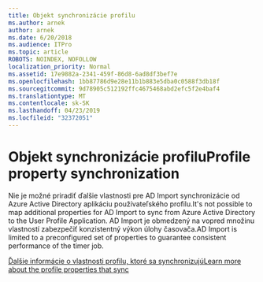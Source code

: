 ```yaml
---
title: Objekt synchronizácie profilu
ms.author: arnek
author: arnek
ms.date: 6/20/2018
ms.audience: ITPro
ms.topic: article
ROBOTS: NOINDEX, NOFOLLOW
localization_priority: Normal
ms.assetid: 17e9882a-2341-459f-86d8-6ad8df3bef7e
ms.openlocfilehash: 1bb87786d9e28e11b1b883e5dba0c0588f3db18f
ms.sourcegitcommit: 9d78905c512192ffc4675468abd2efc5f2e4baf4
ms.translationtype: MT
ms.contentlocale: sk-SK
ms.lasthandoff: 04/23/2019
ms.locfileid: "32372051"
---
```

# <a name="profile-property-synchronization"></a><span data-ttu-id="eb6f5-102">Objekt synchronizácie profilu</span><span class="sxs-lookup"><span data-stu-id="eb6f5-102">Profile property synchronization</span></span>

<span data-ttu-id="eb6f5-103">Nie je možné priradiť ďalšie vlastnosti pre AD Import synchronizácie od Azure Active Directory aplikáciu používateľského profilu.</span><span class="sxs-lookup"><span data-stu-id="eb6f5-103">It's not possible to map additional properties for AD Import to sync from Azure Active Directory to the User Profile Application.</span></span> <span data-ttu-id="eb6f5-104">AD Import je obmedzený na vopred množinu vlastností zabezpečiť konzistentný výkon úlohy časovača.</span><span class="sxs-lookup"><span data-stu-id="eb6f5-104">AD Import is limited to a preconfigured set of properties to guarantee consistent performance of the timer job.</span></span>
  
[<span data-ttu-id="eb6f5-105">Ďalšie informácie o vlastnosti profilu, ktoré sa synchronizujú</span><span class="sxs-lookup"><span data-stu-id="eb6f5-105">Learn more about the profile properties that sync</span></span>](https://go.microsoft.com/fwlink/?linkid=875671)
  

